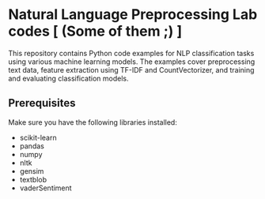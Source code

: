 # Natural Language Preprocessing Lab codes [ (Some of them ;) ]

This repository contains Python code examples for NLP classification tasks using various machine learning models. The examples cover preprocessing text data, feature extraction using TF-IDF and CountVectorizer, and training and evaluating classification models.

## Prerequisites

Make sure you have the following libraries installed:

- scikit-learn
- pandas
- numpy
- nltk
- gensim
- textblob
- vaderSentiment

